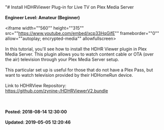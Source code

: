"# Install HDHRViewer Plug-in for Live TV on Plex Media Server<br /><br />**Engineer Level: Amateur (Beginner)** <br /><br /><iframe width=""560"" height=""315"" src=""https://www.youtube.com/embed/xcp33HqGifE"" frameborder=""0"" allow=""autoplay; encrypted-media"" allowfullscreen></iframe><br />  <br />In this tutorial, you'll see how to install the HDHR Viewer plugin in Plex Media Server. This plugin allows you to watch content cable or OTA (over the air) television through your Plex Media Server setup.<br />  <br />This particular set up is useful for those that do not have a Plex Pass, but want to watch television provided by their HDHomeRun device.<br />  <br />Link to HDHRView Repository: https://github.com/zynine-/HDHRViewerV2.bundle<br />  <br /><br /><br />**Posted: 2018-08-14 12:30:00** <br /><br />**Updated: 2019-05-05 12:20:46** <br /><br />

